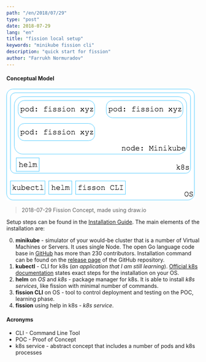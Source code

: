 ```yaml
---
path: "/en/2018/07/29"
type: "post"
date: 2018-07-29
lang: "en"
title: "fission local setup"
keywords: "minikube fission cli"
description: "quick start for fission"
author: "Farrukh Normuradov"
---
```


#### Conceptual Model

![Fission Concepts](../images/2018-07-29-Fission-Concept.png)
> 2018-07-29 Fission Concept, made using draw.io

Setup steps can be found in the [Installation Guide](https://docs.fission.io/0.9.1/installation/installation/). The main elements of the installation are:

0. **minikube** - simulator of your would-be cluster that is a number of Virtual Machines or Servers. It uses single Node. The open Go language code base in [GitHub](https://github.com/kubernetes/minikube) has more than 230 contributors. Installation command can be found on the [release page](https://github.com/kubernetes/minikube/releases) of the GitHub repository.
0. **kubectl** - CLI for k8s (_an application that I am still learning_). [Official k8s documentation](https://kubernetes.io/docs/tasks/tools/install-kubectl/) states exact steps for the installation on your OS.
0. **helm** on _OS_ and _k8s_ - package manager for k8s. It is able to install _k8s services_, like fission with minimal number of commands.
0. **fission CLI** on OS - tool to control deployment and testing on the POC, learning phase.
0. **fission** using help in k8s - _k8s service_.

#### Acronyms

- CLI - Command Line Tool
- POC - Proof of Concept
- k8s service - abstract concept that includes a number of pods and k8s processes